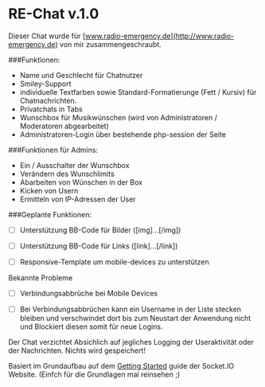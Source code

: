 # RE-Chat v.1.0 

Dieser Chat wurde für [www.radio-emergency.de](http://www.radio-emergency.de) von mir zusammengeschraubt.

###Funktionen:
  - Name und Geschlecht für Chatnutzer
  - Smiley-Support
  - individuelle Textfarben sowie Standard-Formatierunge (Fett / Kursiv) für Chatnachrichten.
  - Privatchats in Tabs
  - Wunschbox für Musikwünschen (wird von Administratoren / Moderatoren abgearbeitet)
  - Administratoren-Login über bestehende php-session der Seite


###Funktionen für Admins:
  - Ein / Ausschalter der Wunschbox
  - Verändern des Wunschlimits
  - Abarbeiten von Wünschen in der Box
  - Kicken von Usern
  - Ermitteln von IP-Adressen der User



###Geplante Funktionen:
  - [ ] Unterstützung BB-Code für Bilder ([img]...[/img])
  - [ ] Unterstützung BB-Code für Links ([link]...[/link])
  - [ ] Responsive-Template um mobile-devices zu unterstützen



Bekannte Probleme
  - [ ] Verbindungsabbrüche bei Mobile Devices
  - [ ] Bei Verbindungsabbrüchen kann ein Username in der Liste stecken bleiben und verschwindet dort bis zum Neustart der Anwendung nicht und Blockiert diesen somit für neue Logins.

 
 

Der Chat verzichtet Absichlich auf jegliches Logging der Useraktivität oder der Nachrichten.
Nichts wird gespeichert!
 

Basiert im Grundaufbau auf dem [Getting Started](http://socket.io/get-started/chat/) guide 
der Socket.IO Website. (Einfch für die Grundlagen mal reinsehen ;) 

